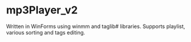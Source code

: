 mp3Player_v2
============

Written in WinForms using winmm and taglib# libraries. Supports playlist, various sorting and tags editing.
